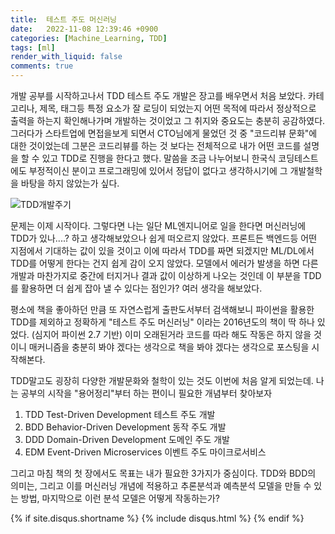 ```yaml
---
title:  테스트 주도 머신러닝
date:   2022-11-08 12:39:46 +0900
categories: [Machine_Learning, TDD]
tags: [ml]
render_with_liquid: false
comments: true
---
```


개발 공부를 시작하고나서 TDD 테스트 주도 개발은 장고를 배우면서 처음 보았다. 카테고리나, 제목, 태그등 특정 요소가 잘 로딩이 되었는지 어떤 목적에 따라서 정상적으로 출력을 하는지 확인해나가며 개발하는 것이었고 그 취지와 중요도는 충분히 공감하였다. 그러다가 스타트업에 면접을보게 되면서 CTO님에게 물었던 것 중 "코드리뷰 문화"에 대한 것이었는데 그분은 코드리뷰를 하는 것 보다는 전체적으로 내가 어떤 코드를 설명을 할 수 있고 TDD로 진행을 한다고 했다. 말씀을 조금 나누어보니 한국식 코딩테스트에도 부정적이신 분이고 프로그래밍에 있어서 정답이 없다고 생각하시기에 그 개발철학을 바탕을 하지 않았는가 싶다.

![TDD개발주기](https://user-images.githubusercontent.com/85277660/209778950-ab0e97eb-2263-4231-bdf9-b50490da0bb8.png)

문제는 이제 시작이다. 그렇다면 나는 일단 ML엔지니어로 일을 한다면 머신러닝에 TDD가 있나....? 하고 생각해보았으나 쉽게 떠오르지 않았다. 프론트든 백엔드등 어떤 지점에서 기대하는 값이 있을 것이고 이에 따라서 TDD를 짜면 되겠지만 ML/DL에서 TDD를 어떻게 한다는 건지 쉽게 감이 오지 않았다. 모델에서 에러가 발생을 하면 다른 개발과 마찬가지로 중간에 터지거나 결과 값이 이상하게 나오는 것인데 이 부분을 TDD를 활용하면 더 쉽게 잡아 낼 수 있다는 점인가? 여러 생각을 해보았다.

평소에 책을 좋아하던 만큼 또 자연스럽게 출판도서부터 검색해보니 파이썬을 활용한 TDD를 제외하고 정확하게 "테스트 주도 머신러닝" 이라는 2016년도의 책이 딱 하나 있었다. (심지어 파이썬 2.7 기반) 이미 오래된거라 코드를 따라 해도 작동은 하지 않을 것이니 매커니즘을 충분히 봐야 겠다는 생각으로 책을 봐야 겠다는 생각으로 포스팅을 시작해본다.

TDD말고도 굉장히 다양한 개발문화와 철학이 있는 것도 이번에 처음 알게 되었는데. 나는 공부의 시작을 "용어정리"부터 하는 편이니 필요한 개념부터 찾아보자

1. TDD Test-Driven Development 테스트 주도 개발 
2. BDD Behavior-Driven Development 동작 주도 개발
3. DDD Domain-Driven Development 도메인 주도 개발
4. EDM Event-Driven Microservices 이벤트 주도 마이크로서비스

그리고 마침 책의 첫 장에서도 목표는 내가 필요한 3가지가 중심이다. TDD와 BDD의 의미는, 그리고 이를 머신러닝 개념에 적용하고 추론분석과 예측분석 모델을 만들 수 있는 방법, 마지막으로 이런 분석 모델은 어떻게 작동하는가?

{% if site.disqus.shortname %}
{% include disqus.html %}
{% endif %}